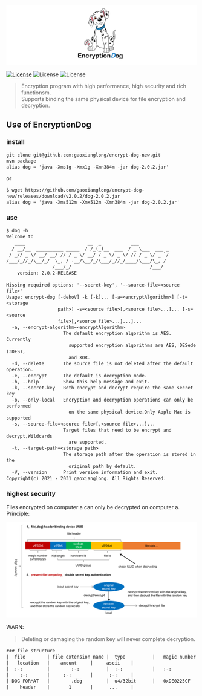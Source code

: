<div align=center><img src="https://github.com/gaoxianglong/encryption-dog/blob/master/resources/logo.png"/></div>

[![License](https://img.shields.io/badge/license-Apache%202-4EB1BA.svg)](https://www.apache.org/licenses/LICENSE-2.0.html) ![License](https://img.shields.io/badge/build-passing-brightgreen.svg) ![License](https://img.shields.io/badge/version-2.0.2--RELEASE-blue)
> Encryption program with high performance, high security and rich functionsm.<br/>
> Supports binding the same physical device for file encryption and decryption.<br/>

## Use of EncryptionDog
### install
```shell
git clone git@github.com:gaoxianglong/encrypt-dog-new.git
mvn package
alias dog = 'java -Xms1g -Xmx1g -Xmn384m -jar dog-2.0.2.jar'
```
or
```shell
$ wget https://github.com/gaoxianglong/encrypt-dog-new/releases/download/v2.0.2/dog-2.0.2.jar
alias dog = 'java -Xms512m -Xmx512m -Xmn384m -jar dog-2.0.2.jar'
```
### use
```shell
$ dog -h
Welcome to
   ____                       __  _           ___
  / __/__  __________ _____  / /_(_)__  ___  / _ \___  ___ _
 / _// _ \/ __/ __/ // / _ \/ __/ / _ \/ _ \/ // / _ \/ _ `/
/___/_//_/\__/_/  \_, / .__/\__/_/\___/_//_/____/\___/\_, /
                 /___/_/                             /___/
	version: 2.0.2-RELEASE

Missing required options: '--secret-key', '--source-file=<source file>'
Usage: encrypt-dog [-dehoV] -k [-k]... [-a=<encryptAlgorithm>] [-t=<storage
                   path>] -s=<source file>[,<source file>...]... [-s=<source
                   file>[,<source file>...]...]...
  -a, --encrypt-algorithm=<encryptAlgorithm>
                     The default encryption algorithm is AES. Currently
                       supported encryption algorithms are AES, DESede (3DES),
                       and XOR.
  -d, --delete       The source file is not deleted after the default operation.
  -e, --encrypt      The default is decryption mode.
  -h, --help         Show this help message and exit.
  -k, --secret-key   Both encrypt and decrypt require the same secret key
  -o, --only-local   Encryption and decryption operations can only be performed
                       on the same physical device.Only Apple Mac is supported
  -s, --source-file=<source file>[,<source file>...]...
                     Target files that need to be encrypt and decrypt,Wildcards
                       are supported.
  -t, --target-path=<storage path>
                     The storage path after the operation is stored in the
                       original path by default.
  -V, --version      Print version information and exit.
Copyright(c) 2021 - 2031 gaoxianglong. All Rights Reserved.
```
### highest security
Files encrypted on computer a can only be decrypted on computer a.<br/>
Principle:
<div align=center><img src="https://github.com/gaoxianglong/encryption-dog/blob/master/resources/hs.png"/></div>

WARN:
> Deleting or damaging the random key will never complete decryption.<br/>
```
### file structure
|  file        | file extension name |  type          |   magic number |   location   |    amount     |     ascii    |
|  :-:         |        :-:          |  :-:           |   :-:          |    :-:       |     :-:       |      :-:     |
| DOG FORMAT   |        .dog         |  u4/32bit      |   0xDE0225CF   |    header    |       1       |      ...     |
